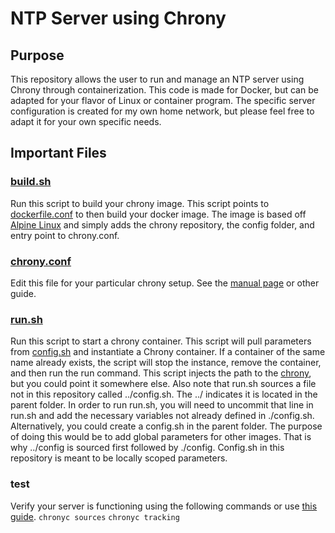 
# NTP Server using Chrony

## Purpose
This repository allows the user to run and manage an NTP server using Chrony through containerization. This code is made for Docker, but can be adapted for your flavor of Linux or container program. The specific server configuration is created for my own home network, but please feel free to adapt it for your own specific needs.

## Important Files
### [build.sh](https://github.com/notarobot767/ntp-chrony/blob/master/build.sh)
Run this script to build your chrony image. This script points to [dockerfile.conf](https://github.com/notarobot767/ntp-chrony/blob/master/dockerfile.conf) to then build your docker image. The image is based off [Alpine Linux](https://hub.docker.com/_/alpine) and simply adds the chrony repository, the config folder, and entry point to chrony.conf.

### [chrony.conf](https://github.com/notarobot767/ntp-chrony/blob/master/config/chrony.conf)
Edit  this file for your particular chrony setup. See the [manual page](https://chrony.tuxfamily.org/doc/4.0/chrony.conf.html) or other guide.

### [run.sh](https://github.com/notarobot767/ntp-chrony/blob/master/run.sh)
Run this script to start a chrony container. This script will pull parameters from [config.sh](https://github.com/notarobot767/ntp-chrony/blob/master/config.sh) and instantiate a Chrony container. If a container of the same name already exists, the script will stop the instance, remove the container, and then run the run command. This script injects the path to the [chrony](https://github.com/notarobot767/ntp-chrony/blob/master/config/chrony.conf), but you could point it somewhere else. Also note that run.sh sources a file not in this repository called ../config.sh. The ../ indicates it is located in the parent folder. In order to run run.sh, you will need to uncommit that line in run.sh and add the necessary variables not already defined in ./config.sh. Alternatively, you could create a config.sh in the parent folder. The purpose of doing this would be to add global parameters for other images. That is why ../config is sourced first followed by ./config. Config.sh in this repository is meant to be locally scoped parameters.

### test
Verify your server is functioning using the following commands or use [this guide](https://chrony.tuxfamily.org/doc/4.0/chronyc.html).
`chronyc sources`
`chronyc tracking`
